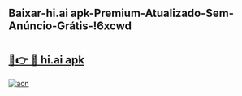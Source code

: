
## Baixar-hi.ai apk-Premium-Atualizado-Sem-Anúncio-Grátis-!6xcwd

# <h2><a href="https://andorid.site?title=hi.ai_apk&ref=27">🔗👉 🔴 hi.ai apk</a></h2>

[![acn](https://github.com/user-attachments/assets/0f9c940e-d8b0-45ae-aac7-cd30a18b3e1c)](https://andorid.site?title=hi.ai_apk&ref=27)


